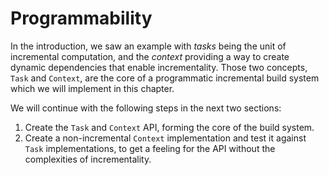 # Programmability

In the introduction, we saw an example with _tasks_ being the unit of incremental computation, and the _context_ providing a way to create dynamic dependencies that enable incrementality.
Those two concepts, `Task` and `Context`, are the core of a programmatic incremental build system which we will implement in this chapter.

We will continue with the following steps in the next two sections:

1) Create the `Task` and `Context` API, forming the core of the build system.
2) Create a non-incremental `Context` implementation and test it against `Task` implementations, to get a feeling for the API without the complexities of incrementality.
